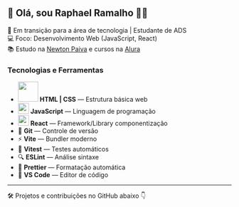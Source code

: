 ## 👋 Olá, sou Raphael Ramalho 👨‍💻

🎯 Em transição para a área de tecnologia | Estudante de ADS  
💻 Foco: Desenvolvimento Web (JavaScript, React)  
📚 Estudo na [Newton Paiva](https://newtonpaiva.edu.br) e cursos na [Alura](https://alura.com.br)

### Tecnologias e Ferramentas

- <img src="https://belenos.me/media/2013-12-css3-html5.webp" width="45"> **HTML | CSS** — Estrutura básica web  
- <img src="https://upload.wikimedia.org/wikipedia/commons/thumb/9/99/Unofficial_JavaScript_logo_2.svg/512px-Unofficial_JavaScript_logo_2.svg.png" width="24" /> **JavaScript** — Linguagem de programação  
- <img src="https://static-00.iconduck.com/assets.00/react-icon-2048x2048-o8k3ymqa.png" width="24" /> **React** — Framework/Library componentização 
- 🐙 **Git** — Controle de versão  
- ⚡ **Vite** — Bundler moderno  
- 🧪 **Vitest** — Testes automáticos  
- 🔍 **ESLint** — Análise sintaxe
- 🎨 **Prettier** — Formatação automática 
- 🧠 **VS Code** — Editor de código


---

🛠️ Projetos e contribuições no GitHub abaixo 👇
